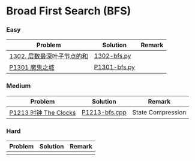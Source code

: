 # Broad First Search (BFS)

### Easy

| Problem | Solution | Remark |
| ------- | -------- | ------ |
| [1302. 层数最深叶子节点的和](https://leetcode.cn/problems/deepest-leaves-sum/) | [1302-bfs.py](https://github.com/chuzhumin98/PythonForMillions/blob/main/LeetCode/1302-bfs.py) |        |
| [P1301 魔鬼之城](https://www.luogu.com.cn/problem/P1301) | [P1301-bfs.py](https://github.com/chuzhumin98/PythonForMillions/blob/main/luogu/P1301-bfs.py) | |



### Medium

| Problem                                                      | Solution                                                     | Remark |
| ------------------------------------------------------------ | ------------------------------------------------------------ | ------ |
| [P1213 时钟 The Clocks](https://www.luogu.com.cn/problem/P1213) | [P1213-bfs.cpp](https://github.com/chuzhumin98/PythonForMillions/blob/main/luogu/P1213-bfs.cpp) | State Compression |



### Hard

| Problem | Solution | Remark |
| ------- | -------- | ------ |
|   |  |        |
